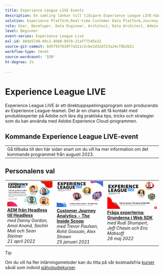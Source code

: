 ```yaml
---
title: Experience League LIVE Events
description: En samling länkar till tidigare Experience League LIVE-händelser
solution: Experience Platform,Real-time Customer Data Platform,Journey Optimizer,Experience Manager,Target,Audience Manager,Analytics
role: User, Developer, Data Engineer, Architect, Data Architect, Admin, Leader
level: Beginner
event-series: Experience League Live
exl-id: 80de5748-89c2-4680-8978-21aff75d5e32
source-git-commit: 8d5f937630f7a521c5cbe1d32d723a24cf8b2b21
workflow-type: tm+mt
source-wordcount: '159'
ht-degree: 1%

---
```


# Experience League LIVE

Experience League LIVE är ett direktuppspelningsprogram som producerats av Experience League-teamet.  Det är en chans att få kontakt med produktexperter på Adobe och lära dig praktiska tips, tricks och strategier som du kan använda med Adobe Experience Cloud-programmen.

<div id="upcoming-events">

## Kommande Experience League LIVE-event

<table>
<tr>
  <td style="vertical-align: top;">
    Gå tillbaka till den här sidan snart om du vill ha mer information om det kommande programmet från augusti 2023.
  </td>
</tr>
</table>


</div>

<div id="recs-overview-body-1"></div>
<div id="recs-overview-body-2"></div>
<div id="recs-overview-body-3"></div>
<div id="recs-overview-body-4"></div>
<div id="recs-overview-body-5"></div>
<div id="recs-overview-body-6"></div>

<div id="past-events">


</div>

## Personalens val

<table style="max-width: 1214px;">

<tr>
  <td style="vertical-align: top;"><a href="episodes/exl-live-episode-04-21-22.md">
      <img alt="Experience League LIVE 21 april" src="assets/youtube-thumbnails/april-21-yt.jpg">
    </a>
    <div>
      <a href="/help/experience-league-live/episodes/exl-live-episode-04-21-22.md">
        <strong>AEM från Headless till Headless</strong>
      </a>
      <br/><em>med Danny Gordon, Amol Anand, Sachin Mali och Sean Steimer</em>
      <br/><em>21 april 2022</em>
    </div>
  </td>

<td style="vertical-align: top;">
    <a href="episodes/exl-live-episode-08.md">
      <img alt="Experience League LIVE ep8" src="./assets/youtube-thumbnails/jan-25-yt.jpg">
    </a>
    <div>
      <a href="episodes/exl-live-episode-08.md"><strong>Customer Journey Analytics - The Inside Scoop</strong></a>
      <br/><em>med Trevor Paulsen, Rohit Gossain, Alex Strawn</em>
      <br/><em>25 januari 2021</em>
    </div>
  </td>

<td style="vertical-align: top;">
    <a href="episodes/exl-live-episode-05-26-22.md">
      <img alt="Experience League LIVE 26 maj" src="assets/May26_exl_live_banner_web_1920_WebBanner.png">
    </a>
    <div>
      <a href="episodes/exl-live-episode-05-26-22.md">
        <strong>Fråga experterna: Grunderna i Web SDK</strong>
      </a>
      <br/><em>med Rudi Shumpert, Jeff Chasin och Eric Matisoff</em>
      <br/><em>26 maj 2022</em>
    </div>
  </td>
  </tr>

</table>


>[!TIP]
>
>Om du vill ha fler inlärningsmetoder kan du titta på vår kostnadsfria [kurser](https://experienceleague.adobe.com/#dashboard/learning) såväl som individ [självstudiekurser](https://experienceleague.adobe.com/docs/home-tutorials.html).
